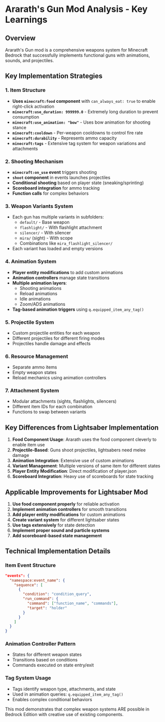 # Ararath's Gun Mod Analysis - Key Learnings

## Overview
Ararath's Gun mod is a comprehensive weapons system for Minecraft Bedrock that successfully implements functional guns with animations, sounds, and projectiles.

## Key Implementation Strategies

### 1. Item Structure
- **Uses `minecraft:food` component** with `can_always_eat: true` to enable right-click activation
- **`minecraft:use_duration: 999999.0`** - Extremely long duration to prevent consumption
- **`minecraft:use_animation: "bow"`** - Uses bow animation for shooting stance
- **`minecraft:cooldown`** - Per-weapon cooldowns to control fire rate
- **`minecraft:durability`** - Represents ammo capacity
- **`minecraft:tags`** - Extensive tag system for weapon variations and attachments

### 2. Shooting Mechanism
- **`minecraft:on_use` event** triggers shooting
- **`shoot` component** in events launches projectiles
- **Conditional shooting** based on player state (sneaking/sprinting)
- **Scoreboard integration** for ammo tracking
- **Function calls** for complex behaviors

### 3. Weapon Variants System
- Each gun has multiple variants in subfolders:
  - `default/` - Base weapon
  - `flashlight/` - With flashlight attachment
  - `silencer/` - With silencer
  - `mira/` (sight) - With scope
  - Combinations like `mira_flashlight_silencer/`
- Each variant has loaded and empty versions

### 4. Animation System
- **Player entity modifications** to add custom animations
- **Animation controllers** manage state transitions
- **Multiple animation layers**:
  - Shooting animations
  - Reload animations
  - Idle animations
  - Zoom/ADS animations
- **Tag-based animation triggers** using `q.equipped_item_any_tag()`

### 5. Projectile System
- Custom projectile entities for each weapon
- Different projectiles for different firing modes
- Projectiles handle damage and effects

### 6. Resource Management
- Separate ammo items
- Empty weapon states
- Reload mechanics using animation controllers

### 7. Attachment System
- Modular attachments (sights, flashlights, silencers)
- Different item IDs for each combination
- Functions to swap between variants

## Key Differences from Lightsaber Implementation

1. **Food Component Usage**: Ararath uses the food component cleverly to enable item use
2. **Projectile-Based**: Guns shoot projectiles, lightsabers need melee damage
3. **Animation Integration**: Extensive use of custom animations
4. **Variant Management**: Multiple versions of same item for different states
5. **Player Entity Modification**: Direct modification of player.json
6. **Scoreboard Integration**: Heavy use of scoreboards for state tracking

## Applicable Improvements for Lightsaber Mod

1. **Use food component properly** for reliable activation
2. **Implement animation controllers** for smooth transitions
3. **Add player entity modifications** for custom animations
4. **Create variant system** for different lightsaber states
5. **Use tags extensively** for state detection
6. **Implement proper sound and particle systems**
7. **Add scoreboard-based state management**

## Technical Implementation Details

### Item Event Structure
```json
"events": {
  "namespace:event_name": {
    "sequence": [
      {
        "condition": "condition_query",
        "run_command": {
          "command": ["function_name", "commands"],
          "target": "holder"
        }
      }
    ]
  }
}
```

### Animation Controller Pattern
- States for different weapon states
- Transitions based on conditions
- Commands executed on state entry/exit

### Tag System Usage
- Tags identify weapon type, attachments, and state
- Used in animation queries: `q.equipped_item_any_tag()`
- Enables complex conditional behaviors

This mod demonstrates that complex weapon systems ARE possible in Bedrock Edition with creative use of existing components.